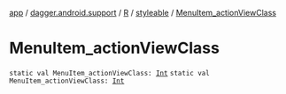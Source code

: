 [app](../../../index.md) / [dagger.android.support](../../index.md) / [R](../index.md) / [styleable](index.md) / [MenuItem_actionViewClass](./-menu-item_action-view-class.md)

# MenuItem_actionViewClass

`static val MenuItem_actionViewClass: `[`Int`](https://kotlinlang.org/api/latest/jvm/stdlib/kotlin/-int/index.html)
`static val MenuItem_actionViewClass: `[`Int`](https://kotlinlang.org/api/latest/jvm/stdlib/kotlin/-int/index.html)